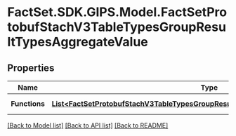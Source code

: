 # FactSet.SDK.GIPS.Model.FactSetProtobufStachV3TableTypesGroupResultTypesAggregateValue

## Properties

Name | Type | Description | Notes
------------ | ------------- | ------------- | -------------
**Functions** | [**List&lt;FactSetProtobufStachV3TableTypesGroupResultTypesAggregateValueTypesFunction&gt;**](FactSetProtobufStachV3TableTypesGroupResultTypesAggregateValueTypesFunction.md) |  | [optional] [readonly] 

[[Back to Model list]](../README.md#documentation-for-models) [[Back to API list]](../README.md#documentation-for-api-endpoints) [[Back to README]](../README.md)

